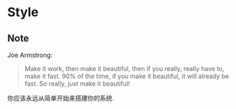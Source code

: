 # Style
## Note
Joe Armstrong:
> Make it work, then make it beautiful, then if you really, really have to, make it fast.
> 90% of the time, if you make it beautiful, it will already be fast.
> So really, just make it beautiful!

你应该永远从简单开始来搭建你的系统.   
    